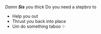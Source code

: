 *Damn **Sis** you thick*
Do you need a stepbro to
* Help you out
* Thrust you back into place
* Um do something taboo ✨
